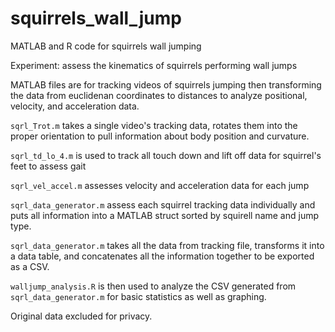 # squirrels_wall_jump
MATLAB and R code for squirrels wall jumping

Experiment: assess the kinematics of squirrels performing wall jumps

MATLAB files are for tracking videos of squirrels jumping then transforming the data from euclidenan coordinates to distances to analyze positional, velocity, and acceleration data.

`sqrl_Trot.m` takes a single video's tracking data, rotates them into the proper orientation to pull information about body position and curvature.

`sqrl_td_lo_4.m` is used to track all touch down and lift off data for squirrel's feet to assess gait

`sqrl_vel_accel.m` assesses velocity and acceleration data for each jump

`sqrl_data_generator.m` assess each squirrel tracking data individually and puts all information into a MATLAB struct sorted by squirell name and jump type.

`sqrl_data_generator.m` takes all the data from tracking file, transforms it into a data table, and concatenates all the information together to be exported as a CSV.

`walljump_analysis.R` is then used to analyze the CSV generated from `sqrl_data_generator.m` for basic statistics as well as graphing.


Original data excluded for privacy.
